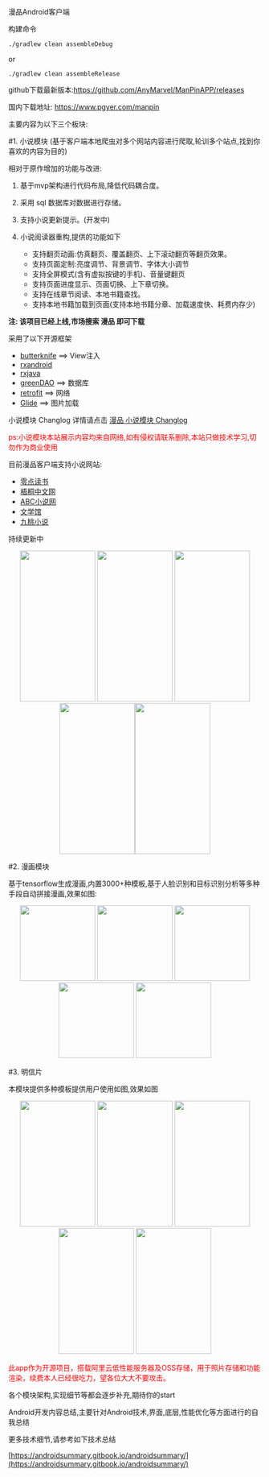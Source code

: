 漫品Android客户端

构建命令

```shell
./gradlew clean assembleDebug
```
or

```shell
./gradlew clean assembleRelease
```
github下载最新版本:https://github.com/AnyMarvel/ManPinAPP/releases

国内下载地址: https://www.pgyer.com/manpin


主要内容为以下三个板块:

#1. 小说模块
(基于客户端本地爬虫对多个网站内容进行爬取,轮训多个站点,找到你喜欢的内容为目的)

相对于原作增加的功能与改进:

1. 基于mvp架构进行代码布局,降低代码耦合度。
2. 采用 sql 数据库对数据进行存储。
4. 支持小说更新提示。(开发中)
5. 小说阅读器重构,提供的功能如下

   * 支持翻页动画:仿真翻页、覆盖翻页、上下滚动翻页等翻页效果。
   * 支持页面定制:亮度调节、背景调节、字体大小调节
   * 支持全屏模式(含有虚拟按键的手机)、音量键翻页
   * 支持页面进度显示、页面切换、上下章切换。
   * 支持在线章节阅读、本地书籍查找。
   * 支持本地书籍加载到页面(支持本地书籍分章、加载速度快、耗费内存少)

**注: 该项目已经上线,市场搜索 漫品 即可下载**

采用了以下开源框架

* [butterknife](https://github.com/JakeWharton/butterknife)    ==>    View注入
* [rxandroid](https://github.com/ReactiveX/RxAndroid)
* [rxjava](https://github.com/ReactiveX/RxJava)
* [greenDAO](https://github.com/greenrobot/greenDAO)    ==>    数据库
* [retrofit](https://github.com/square/retrofit)  ==> 网络
* [Glide](https://github.com/bumptech/glide)    ==>    图片加载


小说模块 Changlog 详情请点击 [漫品 小说模块 Changlog](Changlog/xiaoshuochanglog.md)

<font color=red>ps:小说模块本站展示内容均来自网络,如有侵权请联系删除,本站只做技术学习,切勿作为商业使用</font>

目前漫品客户端支持小说网站:

- [零点读书](https://www.lingdiankanshu.co)
- [梧桐中文网](http://www.wzzw.la)
- [ABC小说网](https://www.yb3.cc)
- [文学馆](https://www.xwxguan.com)
- [九桃小说](https://www.9txs.com/)

持续更新中

<div align="center">
<img src="pictures/xiaoshuo01.jpeg" width="150" height="300"/> <img src="pictures/xiaoshuo02.jpeg" width="150" height="300"/> <img src="pictures/xiaoshuo03.jpeg" width="150" height="300"/> <img src="pictures/xiaoshuo04.jpeg" width="150" height="300"/><img src="pictures/xiaoshuo05.jpeg" width="150" height="300"/>
</div>

#2. 漫画模块

基于tensorflow生成漫画,内置3000+种模板,基于人脸识别和目标识别分析等多种手段自动拼接漫画,效果如图:

<div align="center">
<img src="pictures/manhua.png" width="150"/> <img src="pictures/manhua_1.png" width="150"/> <img src="pictures/manhua_2.png" width="150"/> <img src="pictures/manhua_3.png" width="150"/> <img src="pictures/manhua_4.png" width="150"/>
</div>

#3. 明信片

本模块提供多种模板提供用户使用如图,效果如图

<div align="center">
<img src="pictures/pic_template2.jpg" width="150" height="250"/> <img src="pictures/pic_template3.jpg" width="150" height="250"/> <img src="pictures/pic_template5.jpg" width="150" height="250"/> <img src="pictures/pic_template6.jpg" width="150" height="250"/> <img src="pictures/pic_template8.jpg" width="150" height="250"/>
</div>


<font color="red">此app作为开源项目，搭载阿里云低性能服务器及OSS存储，用于照片存储和功能渲染，续费本人已经很吃力，望各位大大不要攻击。</font>

各个模块架构,实现细节等都会逐步补充,期待你的start

Android开发内容总结,主要针对Android技术,界面,底层,性能优化等方面进行的自我总结

更多技术细节,请参考如下技术总结


[https://androidsummary.gitbook.io/androidsummary/](https://androidsummary.gitbook.io/androidsummary/)
